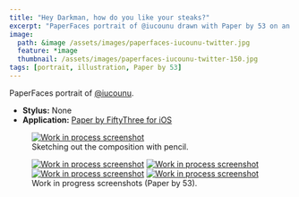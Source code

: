 ```yaml
---
title: "Hey Darkman, how do you like your steaks?"
excerpt: "PaperFaces portrait of @iucounu drawn with Paper by 53 on an iPad."
image: 
  path: &image /assets/images/paperfaces-iucounu-twitter.jpg 
  feature: *image
  thumbnail: /assets/images/paperfaces-iucounu-twitter-150.jpg
tags: [portrait, illustration, Paper by 53]
---
```


PaperFaces portrait of <a href="http://twitter.com/iucounu">@iucounu</a>.

* **Stylus:** None
* **Application:** [Paper by FiftyThree for iOS](http://www.fiftythree.com/paper)

<figure>
	<a href="{{ site.url }}/assets/images/paperfaces-iucounu-process-1-lg.jpg"><img src="{{ site.url }}/assets/images/paperfaces-iucounu-process-1-750.jpg" alt="Work in process screenshot"></a>
	<figcaption>Sketching out the composition with pencil.</figcaption>
</figure>

<figure class="half">
	<a href="{{ site.url }}/assets/images/paperfaces-iucounu-process-2-lg.jpg"><img src="{{ site.url }}/assets/images/paperfaces-iucounu-process-2-600.jpg" alt="Work in process screenshot"></a>
	<a href="{{ site.url }}/assets/images/paperfaces-iucounu-process-3-lg.jpg"><img src="{{ site.url }}/assets/images/paperfaces-iucounu-process-3-600.jpg" alt="Work in process screenshot"></a>
	<a href="{{ site.url }}/assets/images/paperfaces-iucounu-process-4-lg.jpg"><img src="{{ site.url }}/assets/images/paperfaces-iucounu-process-4-600.jpg" alt="Work in process screenshot"></a>
	<a href="{{ site.url }}/assets/images/paperfaces-iucounu-process-5-lg.jpg"><img src="{{ site.url }}/assets/images/paperfaces-iucounu-process-5-600.jpg" alt="Work in process screenshot"></a>
	<figcaption>Work in progress screenshots (Paper by 53).</figcaption>
</figure>
